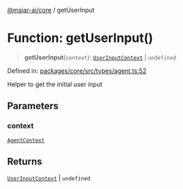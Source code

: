 [@maiar-ai/core](../index.md) / getUserInput

# Function: getUserInput()

> **getUserInput**(`context`): [`UserInputContext`](../interfaces/UserInputContext.md) \| `undefined`

Defined in: [packages/core/src/types/agent.ts:52](https://github.com/UraniumCorporation/maiar-ai/blob/main/packages/core/src/types/agent.ts#L52)

Helper to get the initial user input

## Parameters

### context

[`AgentContext`](../interfaces/AgentContext.md)

## Returns

[`UserInputContext`](../interfaces/UserInputContext.md) \| `undefined`
